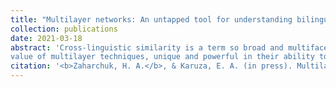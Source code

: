 ```yaml
---
title: "Multilayer networks: An untapped tool for understanding bilingual neurocognition"
collection: publications
date: 2021-03-18
abstract: 'Cross-linguistic similarity is a term so broad and multifaceted that it is not easily defined. The degree of overlap between languages is known to affect lexical competition during online processing and production, and its relevance for second language acquisition has also been established. Nevertheless, determining what makes two languages similar (or not) increases in complexity when multiple levels of the linguistic hierarchy (e.g., phonology, syntax) are considered at once. How can we feasibly account for the patterns of convergence and divergence at each level of representation, as well as the interactions between them? The growing field of network science brings new methodologies to bear on this longstanding question. Below, we summarize current network science approaches to modeling language structure and discuss implications for understanding various linguistic processes. Critically, we stress the particular
value of multilayer techniques, unique and powerful in their ability to simultaneously accommodate an array of node-to-node relationships.'
citation: '<b>Zaharchuk, H. A.</b>, & Karuza, E. A. (in press). Multilayer networks: An untapped tool for understanding bilingual neurocognition. <i>Brain and Language</i>.'
---
```


